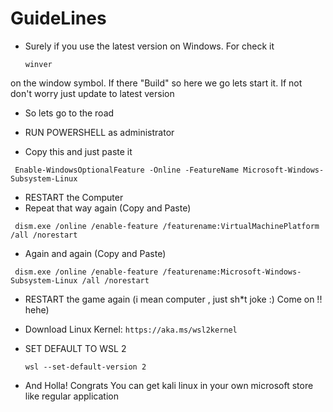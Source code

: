# GuideLines

* Surely if you use the latest version on Windows. For check it
  ```
  winver 
  ```
 on the window symbol. If there "Build" so here we go lets start it. If not don't worry just update to latest version

 * So lets go to the road
   
 * RUN POWERSHELL as administrator

* Copy this and just paste it
```
 Enable-WindowsOptionalFeature -Online -FeatureName Microsoft-Windows-Subsystem-Linux
```

* RESTART the Computer
* Repeat that way again (Copy and Paste)
```
 dism.exe /online /enable-feature /featurename:VirtualMachinePlatform /all /norestart
```
* Again and again (Copy and Paste)
```
 dism.exe /online /enable-feature /featurename:Microsoft-Windows-Subsystem-Linux /all /norestart
```
* RESTART the game again (i mean computer , just sh*t joke :) Come on !! hehe)
* Download Linux Kernel: ``` https://aka.ms/wsl2kernel ```
* SET DEFAULT TO WSL 2
  <br>
  
  ``` wsl --set-default-version 2 ```
* And Holla! Congrats You can get kali linux in your own microsoft store like regular application

